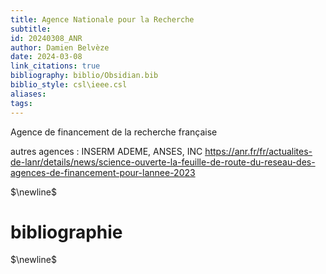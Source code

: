 ```yaml
---
title: Agence Nationale pour la Recherche
subtitle: 
id: 20240308_ANR
author: Damien Belvèze
date: 2024-03-08
link_citations: true
bibliography: biblio/Obsidian.bib
biblio_style: csl\ieee.csl
aliases: 
tags:
---
```

Agence de financement de la recherche française

autres agences : INSERM ADEME, ANSES, INC 
https://anr.fr/fr/actualites-de-lanr/details/news/science-ouverte-la-feuille-de-route-du-reseau-des-agences-de-financement-pour-lannee-2023


$\newline$
# bibliographie
$\newline$






